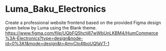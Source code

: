 # Luma_Baku_Electronics
Create a professional website frontend based on the provided Figma design given below by Luma using the Blank theme.
https://www.figma.com/file/UQbFQ5hctj87wWbUnLKBM4/HumCommerce%3A-Electronics?type=design&node-id=0%3A1&mode=design&t=4myClo4tboUQfaVT-1
